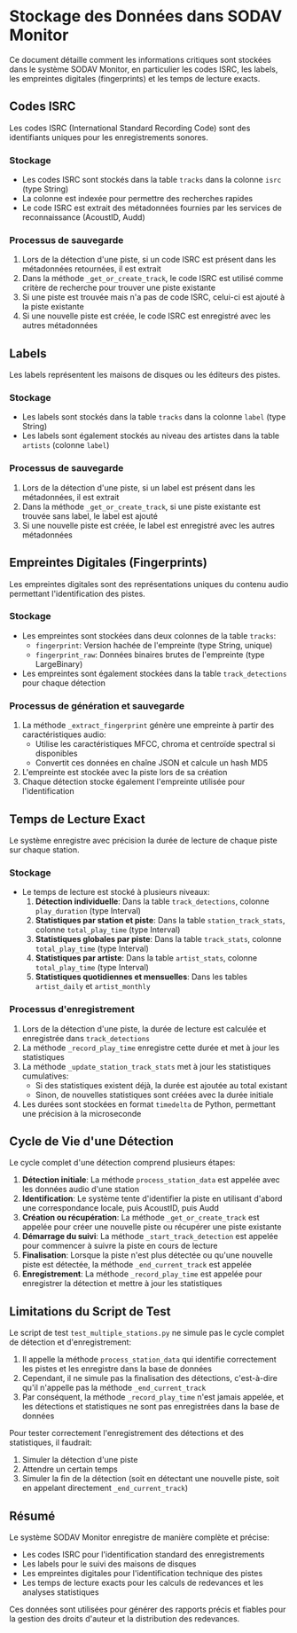 # Stockage des Données dans SODAV Monitor

Ce document détaille comment les informations critiques sont stockées dans le système SODAV Monitor, en particulier les codes ISRC, les labels, les empreintes digitales (fingerprints) et les temps de lecture exacts.

## Codes ISRC

Les codes ISRC (International Standard Recording Code) sont des identifiants uniques pour les enregistrements sonores.

### Stockage
- Les codes ISRC sont stockés dans la table `tracks` dans la colonne `isrc` (type String)
- La colonne est indexée pour permettre des recherches rapides
- Le code ISRC est extrait des métadonnées fournies par les services de reconnaissance (AcoustID, Audd)

### Processus de sauvegarde
1. Lors de la détection d'une piste, si un code ISRC est présent dans les métadonnées retournées, il est extrait
2. Dans la méthode `_get_or_create_track`, le code ISRC est utilisé comme critère de recherche pour trouver une piste existante
3. Si une piste est trouvée mais n'a pas de code ISRC, celui-ci est ajouté à la piste existante
4. Si une nouvelle piste est créée, le code ISRC est enregistré avec les autres métadonnées

## Labels

Les labels représentent les maisons de disques ou les éditeurs des pistes.

### Stockage
- Les labels sont stockés dans la table `tracks` dans la colonne `label` (type String)
- Les labels sont également stockés au niveau des artistes dans la table `artists` (colonne `label`)

### Processus de sauvegarde
1. Lors de la détection d'une piste, si un label est présent dans les métadonnées, il est extrait
2. Dans la méthode `_get_or_create_track`, si une piste existante est trouvée sans label, le label est ajouté
3. Si une nouvelle piste est créée, le label est enregistré avec les autres métadonnées

## Empreintes Digitales (Fingerprints)

Les empreintes digitales sont des représentations uniques du contenu audio permettant l'identification des pistes.

### Stockage
- Les empreintes sont stockées dans deux colonnes de la table `tracks`:
  - `fingerprint`: Version hachée de l'empreinte (type String, unique)
  - `fingerprint_raw`: Données binaires brutes de l'empreinte (type LargeBinary)
- Les empreintes sont également stockées dans la table `track_detections` pour chaque détection

### Processus de génération et sauvegarde
1. La méthode `_extract_fingerprint` génère une empreinte à partir des caractéristiques audio:
   - Utilise les caractéristiques MFCC, chroma et centroïde spectral si disponibles
   - Convertit ces données en chaîne JSON et calcule un hash MD5
2. L'empreinte est stockée avec la piste lors de sa création
3. Chaque détection stocke également l'empreinte utilisée pour l'identification

## Temps de Lecture Exact

Le système enregistre avec précision la durée de lecture de chaque piste sur chaque station.

### Stockage
- Le temps de lecture est stocké à plusieurs niveaux:
  1. **Détection individuelle**: Dans la table `track_detections`, colonne `play_duration` (type Interval)
  2. **Statistiques par station et piste**: Dans la table `station_track_stats`, colonne `total_play_time` (type Interval)
  3. **Statistiques globales par piste**: Dans la table `track_stats`, colonne `total_play_time` (type Interval)
  4. **Statistiques par artiste**: Dans la table `artist_stats`, colonne `total_play_time` (type Interval)
  5. **Statistiques quotidiennes et mensuelles**: Dans les tables `artist_daily` et `artist_monthly`

### Processus d'enregistrement
1. Lors de la détection d'une piste, la durée de lecture est calculée et enregistrée dans `track_detections`
2. La méthode `_record_play_time` enregistre cette durée et met à jour les statistiques
3. La méthode `_update_station_track_stats` met à jour les statistiques cumulatives:
   - Si des statistiques existent déjà, la durée est ajoutée au total existant
   - Sinon, de nouvelles statistiques sont créées avec la durée initiale
4. Les durées sont stockées en format `timedelta` de Python, permettant une précision à la microseconde

## Cycle de Vie d'une Détection

Le cycle complet d'une détection comprend plusieurs étapes:

1. **Détection initiale**: La méthode `process_station_data` est appelée avec les données audio d'une station
2. **Identification**: Le système tente d'identifier la piste en utilisant d'abord une correspondance locale, puis AcoustID, puis Audd
3. **Création ou récupération**: La méthode `_get_or_create_track` est appelée pour créer une nouvelle piste ou récupérer une piste existante
4. **Démarrage du suivi**: La méthode `_start_track_detection` est appelée pour commencer à suivre la piste en cours de lecture
5. **Finalisation**: Lorsque la piste n'est plus détectée ou qu'une nouvelle piste est détectée, la méthode `_end_current_track` est appelée
6. **Enregistrement**: La méthode `_record_play_time` est appelée pour enregistrer la détection et mettre à jour les statistiques

## Limitations du Script de Test

Le script de test `test_multiple_stations.py` ne simule pas le cycle complet de détection et d'enregistrement:

1. Il appelle la méthode `process_station_data` qui identifie correctement les pistes et les enregistre dans la base de données
2. Cependant, il ne simule pas la finalisation des détections, c'est-à-dire qu'il n'appelle pas la méthode `_end_current_track`
3. Par conséquent, la méthode `_record_play_time` n'est jamais appelée, et les détections et statistiques ne sont pas enregistrées dans la base de données

Pour tester correctement l'enregistrement des détections et des statistiques, il faudrait:
1. Simuler la détection d'une piste
2. Attendre un certain temps
3. Simuler la fin de la détection (soit en détectant une nouvelle piste, soit en appelant directement `_end_current_track`)

## Résumé

Le système SODAV Monitor enregistre de manière complète et précise:
- Les codes ISRC pour l'identification standard des enregistrements
- Les labels pour le suivi des maisons de disques
- Les empreintes digitales pour l'identification technique des pistes
- Les temps de lecture exacts pour les calculs de redevances et les analyses statistiques

Ces données sont utilisées pour générer des rapports précis et fiables pour la gestion des droits d'auteur et la distribution des redevances. 